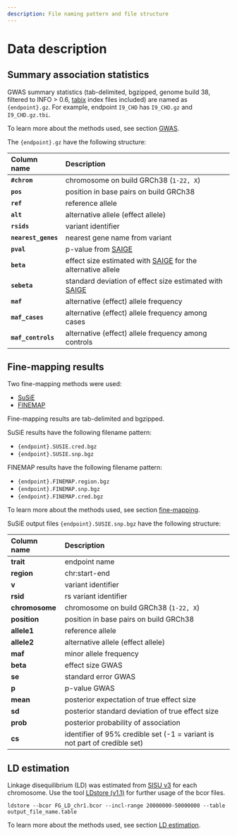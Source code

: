 ```yaml
---
description: File naming pattern and file structure
---
```


# Data description

## Summary association statistics

GWAS summary statistics \(tab-delimited, bgzipped, genome build 38, filtered to INFO &gt; 0.6, [tabix](https://github.com/samtools/htslib) index files included\) are named as `{endpoint}.gz`. For example, endpoint `I9_CHD` has `I9_CHD.gz` and `I9_CHD.gz.tbi`.

To learn more about the methods used, see section [GWAS](methods/phewas/).

The `{endpoint}.gz` have the following structure:

| Column name | Description |
| :--- | :--- |
| **`#chrom`** | chromosome on build GRCh38 \(`1-22, X`\) |
| **`pos`** | position in base pairs on build GRCh38 |
| **`ref`** | reference allele |
| **`alt`** | alternative allele \(effect allele\) |
| **`rsids`** | variant identifier |
| **`nearest_genes`** | nearest gene name from variant |
| **`pval`** | p-value from [SAIGE](https://github.com/weizhouUMICH/SAIGE) |
| **`beta`** | effect size estimated with [SAIGE](https://github.com/weizhouUMICH/SAIGE) for the alternative allele |
| **`sebeta`** | standard deviation of effect size estimated with [SAIGE](https://github.com/weizhouUMICH/SAIGE) |
| **`maf`** | alternative \(effect\) allele frequency |
| **`maf_cases`** | alternative \(effect\) allele frequency among cases |
| **`maf_controls`** | alternative \(effect\) allele frequency among controls |

## Fine-mapping results

Two fine-mapping methods were used:

* [SuSiE](https://stephenslab.github.io/susie-paper/index.html)
* [FINEMAP](http://www.christianbenner.com)

Fine-mapping results are tab-delimited and bgzipped.

SuSiE results have the following filename pattern:

* `{endpoint}.SUSIE.cred.bgz` 
* `{endpoint}.SUSIE.snp.bgz`

FINEMAP results have the following filename pattern:

* `{endpoint}.FINEMAP.region.bgz`
* `{endpoint}.FINEMAP.snp.bgz`
* `{endpoint}.FINEMAP.cred.bgz`  

To learn more about the methods used, see section [fine-mapping](methods/finemapping.md).

SuSiE output files `{endpoint}.SUSIE.snp.bgz` have the following structure:

| **Column name** | **Description** |
| :--- | :--- |
| **trait** | endpoint name |
| **region** | chr:start-end |
| **v** | variant identifier |
| **rsid** | rs variant identifier |
| **chromosome** | chromosome on build GRCh38 \(`1-22, X`\) |
| **position** | position in base pairs on build GRCh38 |
| **allele1** | reference allele |
| **allele2** | alternative allele \(effect allele\) |
| **maf** | minor allele frequency |
| **beta** | effect size GWAS |
| **se** | standard error GWAS |
| **p** | p-value GWAS |
| **mean** | posterior expectation of true effect size |
| **sd** | posterior standard deviation of true effect size |
| **prob** | posterior probability of association |
| **cs** | identifier of 95% credible set \(-1 = variant is not part of credible set\) |

## LD estimation

Linkage disequilibrium \(LD\) was estimated from [SISU v3](methods/genotype-imputation/sisu-reference-panel.md) for each chromosome. Use the tool [LDstore \(v1.1\)](http://www.christianbenner.com/ldstore_v1.1_x86_64.tgz) for further usage of the bcor files.

`ldstore --bcor FG_LD_chr1.bcor --incl-range 20000000-50000000 --table output_file_name.table`

To learn more about the methods used, see section [LD estimation](methods/genotype-imputation/ld-estimation.md).

